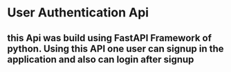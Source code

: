 # User Authentication Api
## this Api was build using FastAPI Framework of python. Using this API one user can signup in the application and also can login after signup

